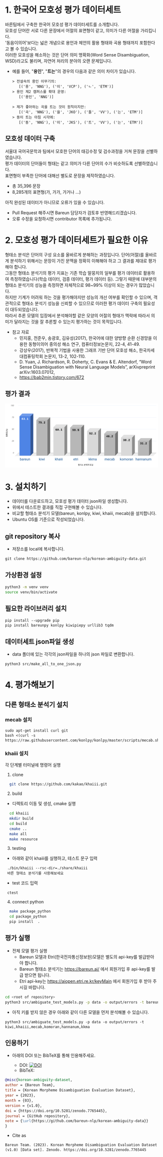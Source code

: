 # **1. 한국어 모호성 평가 데이터세트**
바른팀에서 구축한 한국어 모호성 평가 데이터세트를 소개합니다.<br>
모호성 단어란 서로 다른 문장에서 어절의 표면형이 같고, 의미가 다른 어절을 가리킵니다.<br>
'동음이의어'보다는 넓은 개념으로 용언과 체언의 활용 형태와 곡용 형태까지 포함한다고 볼 수 있습니다.<br>
이러한 모호성을 해소하는 것은 단어 의미 명확화(Word Sense Disambiguation, WSD)라고도 불리며, 자연어 처리의 분야의 오랜 문제입니다.<br>

* 예를 들어, "__용인__", "__트는__"의 경우의 다음과 같은 의미 차이가 있습니다.

  ```
  > 전설속의 용인 이무기의:
     [('용', 'NNG'), ('이', 'VCP'), ('ㄴ', 'ETM')]
  > 용인 제2 캠퍼스를 확대 운영:
     [('용인', 'NNG')]

  > 제가 좋아하는 곡을 트는 것이 원칙이지만:
     [('곡', 'NNG'), ('을', 'JKO'), ('틀', 'VV'), ('는', 'ETM')]
  > 동이 트는 아침 시각에:
     [('동', 'NNG'), ('이', 'JKS'), ('트', 'VV'), ('는', 'ETM')]
  ```

## **모호성 데이터 구축**<br>
서울대 국어국문학과 팀에서 모호한 단어의 태깅수정 및 검수과정을 거쳐 문장을 선별하였습니다.<br>
평가 데이터의 단어들이 형태는 같고 의미가 다른 단어의 수가 비슷하도록 선별하였습니다.<br>
표면형이 부족한 단어에 대해선 별도로 문장을 제작하였습니다. 
  * 총 35,396 문장
  * 8,285개의 표면형(가, 가가, 가거나 ...)

아직 완성된 데이터가 아니므로 오류가 있을 수 있습니다.<br>
  * Pull Request 해주시면 Bareun 담당자가 검토후 반영해드리겠습니다.
  * 오류 수정을 요청하시면 contributor 목록에 추가됩니다.

# **2. 모호성 평가 데이터세트가 필요한 이유**
형태소 분석은 단어의 구성 요소를 올바르게 분해하는 과정입니다. 단어(어절)를 올바르게 분석하기 위해서는 문장이 가진 문맥을 정확히 이해해야 하고 그 결과를 제대로 평가해야 합니다.<br>
그동안 형태소 분석기의 평가 지표는 기존 학습 말뭉치의 일부를 평가 데이터로 활용하여 측정하였습니다(학습 데이터, 검증 데이터, 평가 데이터 등).
그렇기 때문에 대부분의 형태소 분석기의 성능을 측정하면 자체적으로 98~99% 이상이 되는 경우가 많았습니다.<br>
하지만 기계가 어려워 하는 것을 평가해야지만 성능의 개선 여부를 확인할 수 있으며, 객관적으로 형태소 분석기 성능을 신뢰할 수 있으므로 이러한 평가 데이터 구축의 필요성이 대두되었습니다.<br>
따라서 추론 모델의 입장에서 분석해야할 같은 모양의 어절의 형태가 맥락에 따라서 의미가 달라지는 것을 잘 추론할 수 있는지 평가하는 것이 목적입니다.
* 참고 자료
  * 민지홍, 전준우, 송광호, 김유성(2017), 한국어에 대한 양방향 순환 신경망을 이용한 동형이의어 중의성 해소 연구, 컴퓨터정보논문지, 22-4, 41-49.
  * 강상우(2017), 반복적 기법을 사용한 그래프 기반 단어 모호성 해소, 한국차세대컴퓨팅학회 논문지, 13-2, 102-110.
  * D. Yuan, J. Richardson, R. Doherty, C. Evans & E. Altendorf, “Word Sense Disambiguation with Neural Language Models”, arXivpreprint arXiv:1603.07012,
  * https://bab2min.tistory.com/672


## **평가 결과**
![Image description](src/img/test.png)

# **3. 설치하기**
* 데이터를 다운로드하고, 모호성 평가 데이터 json파일 생성합니다.
* 위에서 테스트한 결과를 직접 구현해볼 수 있습니다.
* 비교할 형태소 분석기 모델(bareun, konlpy, kiwi, khaiii, mecab)을 설치합니다.
* Ubuntu OS를 기준으로 작성되었습니다.

## **git repository 복사**
* 저장소를 local에 복사합니다.
```
git clone https://github.com/bareun-nlp/korean-ambiguity-data.git
```

## **가상환경 설정**
```bash
python3 -m venv venv
source venv/bin/activate
```

## **필요한 라이브러리 설치**
```
pip install --upgrade pip
pip install bareunpy konlpy kiwipiepy urllib3 tqdm
```

## **데이터세트 json파일 생성**
* data 폴더에 있는 각각의 json파일을 하나의 json 파일로 변환합니다.
```bash
python3 src/make_all_to_one_json.py
```

# **4. 평가해보기**
## **다른 형태소 분석기 설치**
### mecab 설치
```
sudo apt-get install curl git
bash <(curl -s https://raw.githubusercontent.com/konlpy/konlpy/master/scripts/mecab.sh)
```
### khaiii 설치
각 단계별 터미널에 명령어 실행

1. clone
```bash
  git clone https://github.com/kakao/khaiii.git
```

2. build

* 디렉토리 이동 및 생성, cmake 실행
```bash
  cd khaiii
  mkdir build
  cd build
  cmake ..
  make all
  make resource
```
3. testing
* 아래와 같이 khaiii를 실행하고, 테스트 문구 입력
```
 ./bin/khaiii --rsc-dir=./share/khaiii
 바른 형태소 분석기를 사용해보세요
```
* test 코드 입력
```
 ctest
```
4. connect python
```bash
  make package_python
  cd package_python
  pip install  . 
```
## **평가 실행**
* 전체 모델 평가 실행
  * Bareun 모델과 Etri(한국전자통신정보원)모델은 별도의 api-key를 발급받아야 합니다.
  * Bareun 형태소 분석기는 https://bareun.ai/ 에서 회원가입 후 api-key를 발급 받으면 됩니다.
  * Etri api-key는 https://aiopen.etri.re.kr/keyMain 에서 회원가입 후 받아 주시길 바랍니다.
```bash
cd <root of repository>
python3 src/ambiguate_test_models.py -p data -o output/errors -t bareun,kiwi,khaiii,etri,mecab,komoran,hannanum,kkma -bareun your-bareun-api-key -etri your-etri-api-key
```
  * 아직 키를 받지 않은 경우 아래와 같이 다른 모델을 먼저 분석해볼 수 있습니다.
```
python3 src/ambiguate_test_models.py -p data -o output/errors -t kiwi,khaiii,mecab,komoran,hannanum,kkma
```

## **인용하기**
* 아래의 DOI 또는 BibTeX를 통해 인용해주세요.

  * DOI: [![DOI](https://zenodo.org/badge/DOI/10.5281/zenodo.7765445.svg)](https://doi.org/10.5281/zenodo.7765445)
  * BibTeX:
```BibTeX
@misc{korean-ambiguity-dataset,
author = {Bareun Team},
title = {Korean Morpheme Disambiguation Evaluation Dataset},
year = {2023},
month = {03},
version = {v1.0},
doi = {https://doi.org/10.5281/zenodo.7765445},
journal = {GitHub repository},
note = {\url{https://github.com/bareun-nlp/korean-ambiguity-data}}
}
```

* Cite as

```
Bareun Team. (2023). Korean Morpheme Disambiguation Evaluation Dataset (v1.0) [Data set]. Zenodo. https://doi.org/10.5281/zenodo.7765445
```